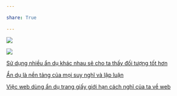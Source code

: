 ---  
share: True  
---  
![](https://res.cloudinary.com/dxj9qr5gj/image/upload/c_scale,f_auto,q_auto:good,w_1200/v1632316505/maggieappleton.com/essays/drawing-invisibles/frame_shrink_irt2qv.png)  
![](https://res.cloudinary.com/dxj9qr5gj/image/upload/v1632316505/maggieappleton.com/essays/drawing-invisibles/hide-highlight_shrink_ljkonq.png)   
  
[Sử dụng nhiều ẩn dụ khác nhau sẽ cho ta thấy đối tượng tốt hơn](../../B%E1%BA%A3n%20th%E1%BB%83%20lu%E1%BA%ADn/%C4%90%E1%BB%91i%20t%C6%B0%E1%BB%A3ng/S%E1%BB%AD%20d%E1%BB%A5ng%20nhi%E1%BB%81u%20%E1%BA%A9n%20d%E1%BB%A5%20kh%C3%A1c%20nhau%20s%E1%BA%BD%20cho%20ta%20th%E1%BA%A5y%20%C4%91%E1%BB%91i%20t%C6%B0%E1%BB%A3ng%20t%E1%BB%91t%20h%C6%A1n.md)   
[Ẩn dụ là nền tảng của mọi suy nghĩ và lập luận](./%E1%BA%A8n%20d%E1%BB%A5%20l%C3%A0%20n%E1%BB%81n%20t%E1%BA%A3ng%20c%E1%BB%A7a%20m%E1%BB%8Di%20suy%20ngh%C4%A9%20v%C3%A0%20l%E1%BA%ADp%20lu%E1%BA%ADn.md)   
[Việc web dùng ẩn dụ trang giấy giới hạn cách nghĩ của ta về web](../../../Khoa%20h%E1%BB%8Dc%20m%C3%A1y%20t%C3%ADnh/Vi%E1%BB%87c%20web%20d%C3%B9ng%20%E1%BA%A9n%20d%E1%BB%A5%20trang%20gi%E1%BA%A5y%20gi%E1%BB%9Bi%20h%E1%BA%A1n%20c%C3%A1ch%20ngh%C4%A9%20c%E1%BB%A7a%20ta%20v%E1%BB%81%20web.md)  
